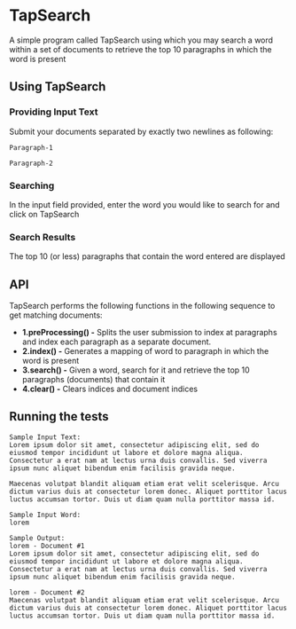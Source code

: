 # TapSearch

A simple program called TapSearch using which you may search a word within a set of documents to retrieve the top 10 paragraphs in which the word is present

## Using TapSearch
### Providing Input Text
Submit your documents separated by exactly two newlines as following:

```
Paragraph-1

Paragraph-2
```
### Searching
In the input field provided, enter the word you would like to search for and click on TapSearch

### Search Results
The top 10 (or less) paragraphs that contain the word entered are displayed

## API
TapSearch performs the following functions in the following sequence to get matching documents:

* **1.preProcessing() -** Splits the user submission to index at paragraphs and index each paragraph as a separate document.
* **2.index() -** Generates a mapping of word to paragraph in which the word is present
* **3.search() -** Given a word, search for it and retrieve the top 10 paragraphs (documents) that contain it
* **4.clear() -** Clears indices and document indices

## Running the tests

```
Sample Input Text:
Lorem ipsum dolor sit amet, consectetur adipiscing elit, sed do eiusmod tempor incididunt ut labore et dolore magna aliqua.  Consectetur a erat nam at lectus urna duis convallis. Sed viverra ipsum nunc aliquet bibendum enim facilisis gravida neque.

Maecenas volutpat blandit aliquam etiam erat velit scelerisque. Arcu dictum varius duis at consectetur lorem donec. Aliquet porttitor lacus luctus accumsan tortor. Duis ut diam quam nulla porttitor massa id.

Sample Input Word:
lorem

Sample Output:
lorem - Document #1
Lorem ipsum dolor sit amet, consectetur adipiscing elit, sed do eiusmod tempor incididunt ut labore et dolore magna aliqua.  Consectetur a erat nam at lectus urna duis convallis. Sed viverra ipsum nunc aliquet bibendum enim facilisis gravida neque.

lorem - Document #2
Maecenas volutpat blandit aliquam etiam erat velit scelerisque. Arcu dictum varius duis at consectetur lorem donec. Aliquet porttitor lacus luctus accumsan tortor. Duis ut diam quam nulla porttitor massa id.
```



